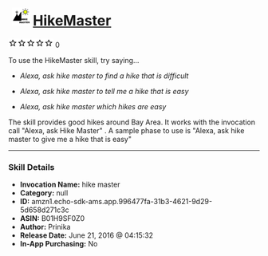 # &nbsp;<img src="skill_icon" alt="HikeMaster icon" width="36"> [HikeMaster](http://alexa.amazon.com/#skills/amzn1.echo-sdk-ams.app.996477fa-31b3-4621-9d29-5d658d271c3c)
![0 stars](../../images/ic_star_border_black_18dp_1x.png)![0 stars](../../images/ic_star_border_black_18dp_1x.png)![0 stars](../../images/ic_star_border_black_18dp_1x.png)![0 stars](../../images/ic_star_border_black_18dp_1x.png)![0 stars](../../images/ic_star_border_black_18dp_1x.png) 0

To use the HikeMaster skill, try saying...

* *Alexa, ask hike master to find a hike that is difficult*

* *Alexa, ask hike master to tell me a hike that is easy*

* *Alexa, ask hike master which hikes are easy*

The skill provides good hikes around Bay Area. It works with the invocation call "Alexa, ask Hike Master" . A sample phase to use is "Alexa, ask hike master to give me a hike that is easy"

***

### Skill Details

* **Invocation Name:** hike master
* **Category:** null
* **ID:** amzn1.echo-sdk-ams.app.996477fa-31b3-4621-9d29-5d658d271c3c
* **ASIN:** B01H9SF0Z0
* **Author:** Prinika
* **Release Date:** June 21, 2016 @ 04:15:32
* **In-App Purchasing:** No
